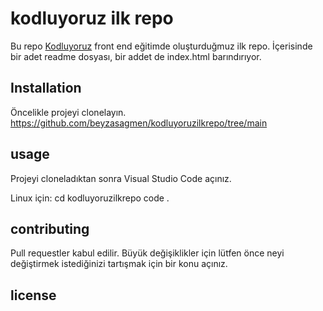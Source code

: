 # kodluyoruz ilk repo

Bu repo [Kodluyoruz](https://kodluyoruz.org) front end eğitimde oluşturduğmuz ilk repo. İçerisinde bir adet readme dosyası, bir addet de index.html barındırıyor.

## Installation
Öncelikle projeyi clonelayın.
https://github.com/beyzasagmen/kodluyoruzilkrepo/tree/main

## usage 
Projeyi cloneladıktan sonra Visual Studio Code açınız. 

Linux için:
cd kodluyoruzilkrepo
code .

## contributing 
Pull requestler kabul edilir. Büyük değişiklikler için lütfen önce neyi değiştirmek istediğinizi tartışmak için bir konu açınız.

## license






